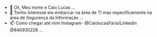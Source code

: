 - 👋 Oii, Meu nome e Caio Lucas ...
- 👀 Tenho Interesse em embarcar na àrea de TI mas especificamente na àrea de Segurança da Informação ...
- 📫 Como chegar até mim Instagram- @CaiolucasFaria/Linkedin @840930228 ...

<!---
CaioLuFaria/CaioLuFaria is a ✨ special ✨ repository because its `README.md` (this file) appears on your GitHub profile.
You can click the Preview link to take a look at your changes.
--->

